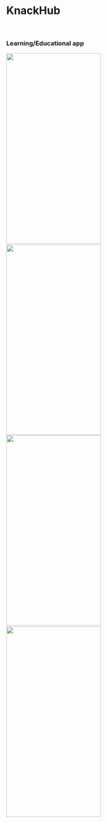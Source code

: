 # KnackHub
</br>
<h3>Learning/Educational app</h3>
<img src="https://github.com/Udit-singh/KnackHub/blob/main/Images/image1.jpeg" width="250" height="500">
  &nbsp;&nbsp;&nbsp;&nbsp;&nbsp;
<img src="https://github.com/Udit-singh/KnackHub/blob/main/Images/image2.jpeg" width="250" height="500">
<br>
<img src="https://github.com/Udit-singh/KnackHub/blob/main/Images/image3.jpeg" width="250" height="500">
  &nbsp;&nbsp;&nbsp;&nbsp;&nbsp;
<img src="https://github.com/Udit-singh/KnackHub/blob/main/Images/image4.jpeg" width="250" height="500">
